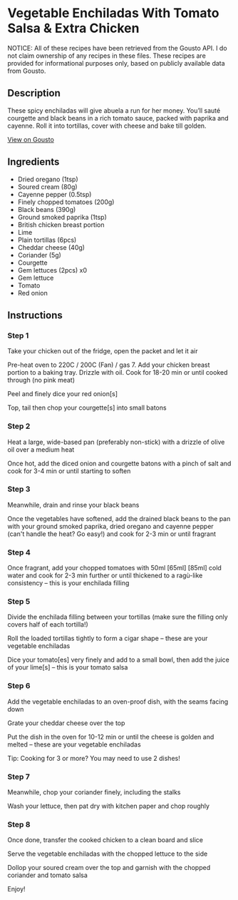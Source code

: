 # Vegetable Enchiladas With Tomato Salsa & Extra Chicken

NOTICE: All of these recipes have been retrieved from the Gousto API. I do not claim ownership of any recipes in these files. These recipes are provided for informational purposes only, based on publicly available data from Gousto.

## Description

These spicy enchiladas will give abuela a run for her money. You’ll sauté courgette and black beans in a rich tomato sauce, packed with paprika and cayenne. Roll it into tortillas, cover with cheese and bake till golden. 

[View on Gousto](https://www.gousto.co.uk/recipes/cookbook/vegetable-enchiladas-with-tomato-salsa-extra-chicken)

## Ingredients

- Dried oregano (1tsp)
- Soured cream (80g)
- Cayenne pepper (0.5tsp)
- Finely chopped tomatoes (200g)
- Black beans (390g)
- Ground smoked paprika (1tsp)
- British chicken breast portion
- Lime
- Plain tortillas (6pcs)
- Cheddar cheese (40g)
- Coriander (5g)
- Courgette
- Gem lettuces (2pcs) x0
- Gem lettuce
- Tomato
- Red onion

## Instructions


### Step 1

Take your chicken out of the fridge, open the packet and let it air

Pre-heat oven to 220C / 200C (Fan) / gas 7. Add your chicken breast portion to a baking tray. Drizzle with oil. Cook for 18-20 min or until cooked through (no pink meat)

Peel and finely dice your red onion[s]

Top, tail then chop your courgette[s] into small batons


### Step 2

Heat a large, wide-based pan (preferably non-stick) with a drizzle of olive oil over a medium heat

Once hot, add the diced onion and courgette batons with a pinch of salt and cook for 3-4 min or until starting to soften


### Step 3

Meanwhile, drain and rinse your black beans

Once the vegetables have softened, add the drained black beans to the pan with your ground smoked paprika, dried oregano and cayenne pepper (can't handle the heat? Go easy!) and cook for 2-3 min or until fragrant


### Step 4

Once fragrant, add your chopped tomatoes with 50ml <span class="text-purple">[65ml]</span> <span class="text-danger">[85ml]</span> cold water and cook for 2-3 min further or until thickened to a ragù-like consistency – this is your enchilada filling


### Step 5

Divide the enchilada filling between your tortillas (make sure the filling only covers half of each tortilla!)

Roll the loaded tortillas tightly to form a cigar shape – these are your vegetable enchiladas

Dice your tomato[es] very finely and add to a small bowl, then add the juice of your lime[s] – this is your tomato salsa


### Step 6

Add the vegetable enchiladas to an oven-proof dish, with the seams facing down

Grate your cheddar cheese over the top

Put the dish in the oven for 10-12 min or until the cheese is golden and melted – these are your vegetable enchiladas

Tip: Cooking for 3 or more? You may need to use 2 dishes!


### Step 7

Meanwhile, chop your coriander finely, including the stalks

Wash your lettuce, then pat dry with kitchen paper and chop roughly

### Step 8

Once done, transfer the cooked chicken to a clean board and slice

Serve the vegetable enchiladas with the chopped lettuce to the side

Dollop your soured cream over the top and garnish with the chopped coriander and tomato salsa

Enjoy!

